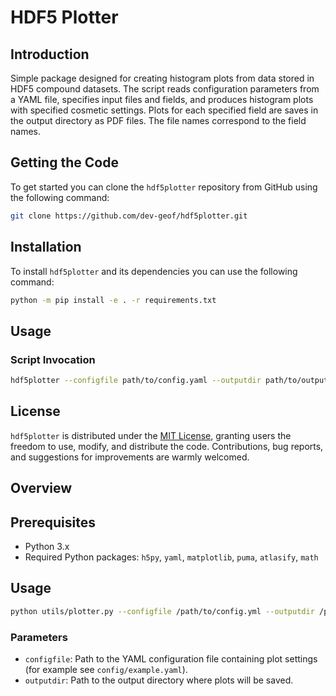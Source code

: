 # HDF5 Plotter

## Introduction

Simple package designed for creating histogram plots from data stored in HDF5 compound datasets. The script reads configuration parameters from a YAML file, specifies input files and fields, and produces histogram plots with specified cosmetic settings. Plots for each specified field are saves in the output directory as PDF files. The file names correspond to the field names.

## Getting the Code

To get started you can clone the `hdf5plotter` repository from GitHub using the following command:
```bash
git clone https://github.com/dev-geof/hdf5plotter.git
```

## Installation

To install `hdf5plotter` and its dependencies you can use the following command:
```bash
python -m pip install -e . -r requirements.txt
```

## Usage

### Script Invocation

```bash
hdf5plotter --configfile path/to/config.yaml --outputdir path/to/output/directory
```

## License

`hdf5plotter` is distributed under the [MIT License](LICENSE), granting users the freedom to use, modify, and distribute the code. Contributions, bug reports, and suggestions for improvements are warmly welcomed.























## Overview


## Prerequisites
- Python 3.x
- Required Python packages: `h5py`, `yaml`, `matplotlib`, `puma`, `atlasify`, `math`
  
## Usage
```bash
python utils/plotter.py --configfile /path/to/config.yml --outputdir /path/to/output
```
### Parameters
- `configfile`: Path to the YAML configuration file containing plot settings (for example see `config/example.yaml`).
- `outputdir`: Path to the output directory where plots will be saved.


